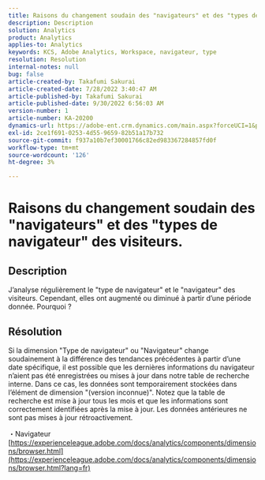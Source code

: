 ```yaml
---
title: Raisons du changement soudain des "navigateurs" et des "types de navigateur" des visiteurs.
description: Description
solution: Analytics
product: Analytics
applies-to: Analytics
keywords: KCS, Adobe Analytics, Workspace, navigateur, type
resolution: Resolution
internal-notes: null
bug: false
article-created-by: Takafumi Sakurai
article-created-date: 7/28/2022 3:40:47 AM
article-published-by: Takafumi Sakurai
article-published-date: 9/30/2022 6:56:03 AM
version-number: 1
article-number: KA-20200
dynamics-url: https://adobe-ent.crm.dynamics.com/main.aspx?forceUCI=1&pagetype=entityrecord&etn=knowledgearticle&id=7338840c-270e-ed11-82e5-000d3a379369
exl-id: 2ce1f691-0253-4d55-9659-82b51a17b732
source-git-commit: f937a10b7ef30001766c82ed983367284857fd0f
workflow-type: tm+mt
source-wordcount: '126'
ht-degree: 3%

---
```


# Raisons du changement soudain des &quot;navigateurs&quot; et des &quot;types de navigateur&quot; des visiteurs.

## Description

J’analyse régulièrement le &quot;type de navigateur&quot; et le &quot;navigateur&quot; des visiteurs. Cependant, elles ont augmenté ou diminué à partir d’une période donnée. Pourquoi ?

## Résolution


Si la dimension &quot;Type de navigateur&quot; ou &quot;Navigateur&quot; change soudainement à la différence des tendances précédentes à partir d’une date spécifique, il est possible que les dernières informations du navigateur n’aient pas été enregistrées ou mises à jour dans notre table de recherche interne. Dans ce cas, les données sont temporairement stockées dans l’élément de dimension &quot;(version inconnue)&quot;. Notez que la table de recherche est mise à jour tous les mois et que les informations sont correctement identifiées après la mise à jour. Les données antérieures ne sont pas mises à jour rétroactivement.

・Navigateur
[https://experienceleague.adobe.com/docs/analytics/components/dimensions/browser.html](https://experienceleague.adobe.com/docs/analytics/components/dimensions/browser.html?lang=fr)
